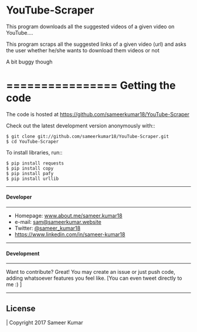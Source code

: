 # YouTube-Scraper
This program downloads all the suggested videos of a given video on YouTube....


This program scraps all the suggested links of a given video (url) and asks the user whether he/she wants to download them videos or not

A bit buggy though



================
Getting the code
================


The code is hosted at https://github.com/sameerkumar18/YouTube-Scraper

Check out the latest development version anonymously with::

    $ git clone git://github.com/sameerkumar18/YouTube-Scraper.git
    $ cd YouTube-Scraper

To install libraries, run::

	$ pip install requests  
	$ pip install copy 
	$ pip install pafy 
	$ pip install urllib

-------
#### Developer
-------

* Homepage: www.about.me/sameer.kumar18
* e-mail: sam@sameerkumar.website
* Twitter: [@sameer_kumar18](https://twitter.com/sameer_kumar18 "sameer_kumar18 on twitter")
* https://www.linkedin.com/in/sameer-kumar18

-------
#### Development
-------
Want to contribute? Great!
You may create an issue or just push code, adding whatsoever features you feel like. [You can even tweet directly to me :) ]

-------
License
-------

| Copyright 2017 Sameer Kumar
